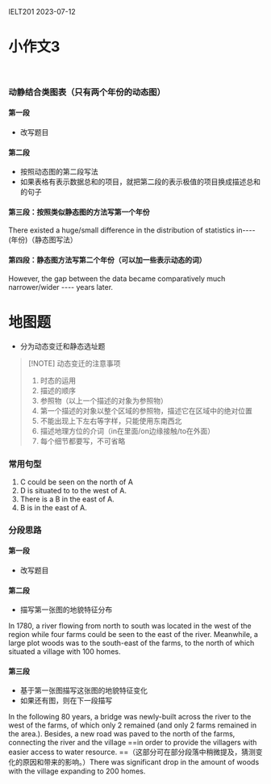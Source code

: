 IELT201 2023-07-12
# 小作文3

<br/>

### 动静结合类图表（只有两个年份的动态图）

#### 第一段

- 改写题目

#### 第二段

- 按照动态图的第二段写法
- 如果表格有表示数据总和的项目，就把第二段的表示极值的项目换成描述总和的句子

#### 第三段：按照类似静态图的方法写第一个年份

There existed a huge/small difference in the distribution of statistics in----(年份)（静态图写法）

#### 第四段：静态图方法写第二个年份（可以加一些表示动态的词）

However, the gap between the data became comparatively much narrower/wider ---- years later. 

# 地图题

- 分为动态变迁和静态选址题

> [!NOTE] 动态变迁的注意事项
> 1. 时态的运用
> 2. 描述的顺序
> 3. 参照物（以上一个描述的对象为参照物）
> 4. 第一个描述的对象以整个区域的参照物，描述它在区域中的绝对位置
> 5. 不能出现上下左右等字样，只能使用东南西北
> 6. 描述地理方位的介词（in在里面/on边缘接触/to在外面）
> 7. 每个细节都要写，不可省略

### 常用句型

1. C could be seen on the north of A
2. D is situated to to the west of A.
3. There is a B in the east of A.
4. B is in the east of A.

### 分段思路

#### 第一段

- 改写题目

#### 第二段

- 描写第一张图的地貌特征分布

In 1780, a river flowing from north to south was located in the west of the region while four farms could be seen to the east of the river. Meanwhile, a large plot woods was to the south-east of the farms, to the north of which situated a village with 100 homes.

#### 第三段

- 基于第一张图描写这张图的地貌特征变化
- 如果还有图，则在下一段描写

In the following 80 years, a bridge was newly-built across the river to the west of the farms, of which only 2 remained (and only 2 farms remained in the area.). Besides, a new road was paved to the north of the farms, connecting the river and the village ==in order to provide the villagers with easier access to water resource. ==（这部分可在部分段落中稍微提及，猜测变化的原因和带来的影响。）There was significant drop in the amount of woods with the village expanding to 200 homes.


